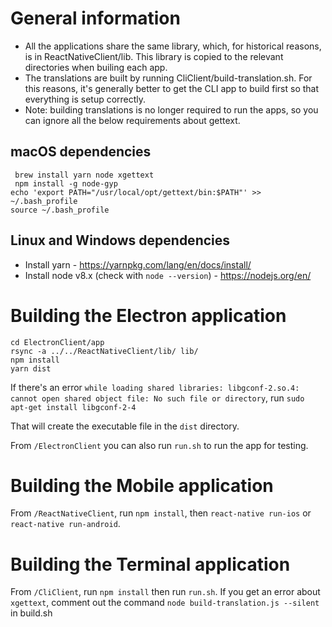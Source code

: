 # General information

- All the applications share the same library, which, for historical reasons, is in ReactNativeClient/lib. This library is copied to the relevant directories when builing each app.
- The translations are built by running CliClient/build-translation.sh. For this reasons, it's generally better to get the CLI app to build first so that everything is setup correctly.
- Note: building translations is no longer required to run the apps, so you can ignore all the below requirements about gettext.

## macOS dependencies

     brew install yarn node xgettext
     npm install -g node-gyp
    echo 'export PATH="/usr/local/opt/gettext/bin:$PATH"' >> ~/.bash_profile
    source ~/.bash_profile

## Linux and Windows dependencies

- Install yarn - https://yarnpkg.com/lang/en/docs/install/
- Install node v8.x (check with `node --version`) - https://nodejs.org/en/

# Building the Electron application

```
cd ElectronClient/app
rsync -a ../../ReactNativeClient/lib/ lib/
npm install
yarn dist
```

If there's an error `while loading shared libraries: libgconf-2.so.4: cannot open shared object file: No such file or directory`, run `sudo apt-get install libgconf-2-4`

That will create the executable file in the `dist` directory.

From `/ElectronClient` you can also run `run.sh` to run the app for testing.

# Building the Mobile application

From `/ReactNativeClient`, run `npm install`, then `react-native run-ios` or `react-native run-android`.

# Building the Terminal application

From `/CliClient`, run `npm install` then run `run.sh`. If you get an error about `xgettext`, comment out the command `node build-translation.js --silent` in build.sh
